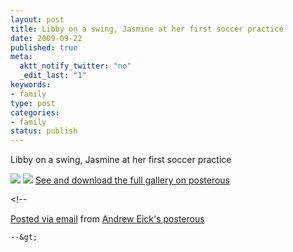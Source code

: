 ```yaml
--- 
layout: post
title: Libby on a swing, Jasmine at her first soccer practice
date: 2009-09-22
published: true
meta: 
  aktt_notify_twitter: "no"
  _edit_last: "1"
keywords: 
- family
type: post
categories: 
- family
status: publish
---
```

Libby on a swing, Jasmine at her first soccer practice

[![](http://media.eick.us/2011/05/photo5.jpg.scaled.5005.jpg)](http://posterous.com/getfile/files.posterous.com/andreweick/0lemSXQwWddvbglE2xJTjdwaEuKHjtqVHnnBZLqigKFwCFYyTP0yTqALDHI5/photo.jpg) [![](http://media.eick.us/2011/05/0photo.jpg.scaled.500.jpg)](http://posterous.com/getfile/files.posterous.com/andreweick/oFyOWqj933HVCCH3gGNPOosBRnhOsttrAkiBKQGcEZnXl5zbf7uQrMrFM9AE/0photo.jpg) [See and download the full gallery on posterous](http://posterous.andyeick.com/libby-on-a-swing-jasmine-at-her-first-soccer)

&lt;!--  

  [Posted via email](http://posterous.com)   from [Andrew Eick's posterous](http://posterous.andyeick.com/libby-on-a-swing-jasmine-at-her-first-soccer)  

    --&gt;
